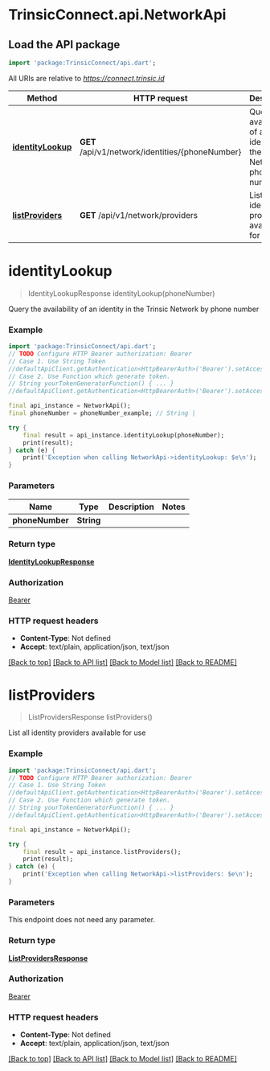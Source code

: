 # TrinsicConnect.api.NetworkApi

## Load the API package
```dart
import 'package:TrinsicConnect/api.dart';
```

All URIs are relative to *https://connect.trinsic.id*

Method | HTTP request | Description
------------- | ------------- | -------------
[**identityLookup**](NetworkApi.md#identitylookup) | **GET** /api/v1/network/identities/{phoneNumber} | Query the availability of an identity in the Trinsic Network by phone number
[**listProviders**](NetworkApi.md#listproviders) | **GET** /api/v1/network/providers | List all identity providers available for use


# **identityLookup**
> IdentityLookupResponse identityLookup(phoneNumber)

Query the availability of an identity in the Trinsic Network by phone number

### Example
```dart
import 'package:TrinsicConnect/api.dart';
// TODO Configure HTTP Bearer authorization: Bearer
// Case 1. Use String Token
//defaultApiClient.getAuthentication<HttpBearerAuth>('Bearer').setAccessToken('YOUR_ACCESS_TOKEN');
// Case 2. Use Function which generate token.
// String yourTokenGeneratorFunction() { ... }
//defaultApiClient.getAuthentication<HttpBearerAuth>('Bearer').setAccessToken(yourTokenGeneratorFunction);

final api_instance = NetworkApi();
final phoneNumber = phoneNumber_example; // String | 

try {
    final result = api_instance.identityLookup(phoneNumber);
    print(result);
} catch (e) {
    print('Exception when calling NetworkApi->identityLookup: $e\n');
}
```

### Parameters

Name | Type | Description  | Notes
------------- | ------------- | ------------- | -------------
 **phoneNumber** | **String**|  | 

### Return type

[**IdentityLookupResponse**](IdentityLookupResponse.md)

### Authorization

[Bearer](../README.md#Bearer)

### HTTP request headers

 - **Content-Type**: Not defined
 - **Accept**: text/plain, application/json, text/json

[[Back to top]](#) [[Back to API list]](../README.md#documentation-for-api-endpoints) [[Back to Model list]](../README.md#documentation-for-models) [[Back to README]](../README.md)

# **listProviders**
> ListProvidersResponse listProviders()

List all identity providers available for use

### Example
```dart
import 'package:TrinsicConnect/api.dart';
// TODO Configure HTTP Bearer authorization: Bearer
// Case 1. Use String Token
//defaultApiClient.getAuthentication<HttpBearerAuth>('Bearer').setAccessToken('YOUR_ACCESS_TOKEN');
// Case 2. Use Function which generate token.
// String yourTokenGeneratorFunction() { ... }
//defaultApiClient.getAuthentication<HttpBearerAuth>('Bearer').setAccessToken(yourTokenGeneratorFunction);

final api_instance = NetworkApi();

try {
    final result = api_instance.listProviders();
    print(result);
} catch (e) {
    print('Exception when calling NetworkApi->listProviders: $e\n');
}
```

### Parameters
This endpoint does not need any parameter.

### Return type

[**ListProvidersResponse**](ListProvidersResponse.md)

### Authorization

[Bearer](../README.md#Bearer)

### HTTP request headers

 - **Content-Type**: Not defined
 - **Accept**: text/plain, application/json, text/json

[[Back to top]](#) [[Back to API list]](../README.md#documentation-for-api-endpoints) [[Back to Model list]](../README.md#documentation-for-models) [[Back to README]](../README.md)

